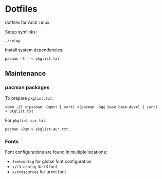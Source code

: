 # Dotfiles

dotfiles for Arch Linux.

Setup symlinks:

```
./setup
```

Install system dependencies:

```
pacman -S - < pkglist.txt
```

## Maintenance

### pacman packages

To prepare `pkglist.txt`:

```
comm -23 <(pacman -Qqntt | sort) <(pacman -Sqg base base-devel | sort) > pkglist.txt
```

For `pkglist-aur.txt`:

```
pacman -Qqm > pkglist-aur.txt
```

### Fonts

Font configurations are found in multiple locations:

 - `fontconfig` for global font configuration
 - `x/i3-config` for i3 font
 - `x/Xresources` for urxvt font
